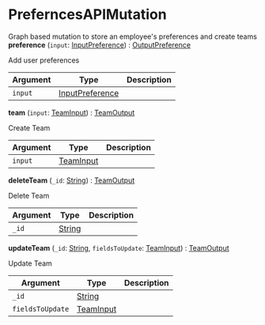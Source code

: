 # PreferncesAPIMutation
Graph based mutation to store an employee's preferences and create teams
**preference** (`input`: [InputPreference](inputpreference)) : [OutputPreference](peopleapi/object#outputpreference)

Add user preferences

| Argument  | Type               | Description      |
| --------- | ------------------ | ---------------- |
| `input` | [InputPreference](inputpreference) |  |

**team** (`input`: [TeamInput](teaminput)) : [TeamOutput](peopleapi/object#teamoutput)

Create Team

| Argument  | Type               | Description      |
| --------- | ------------------ | ---------------- |
| `input` | [TeamInput](teaminput) |  |

**deleteTeam** (`_id`: [String](peopleapi/scalar#string)) : [TeamOutput](peopleapi/object#teamoutput)

Delete Team

| Argument  | Type               | Description      |
| --------- | ------------------ | ---------------- |
| `_id` | [String](peopleapi/scalar#string) |  |

**updateTeam** (`_id`: [String](peopleapi/scalar#string), `fieldsToUpdate`: [TeamInput](teaminput)) : [TeamOutput](peopleapi/object#teamoutput)

Update Team

| Argument  | Type               | Description      |
| --------- | ------------------ | ---------------- |
| `_id` | [String](peopleapi/scalar#string) |  |
| `fieldsToUpdate` | [TeamInput](teaminput) |  |
